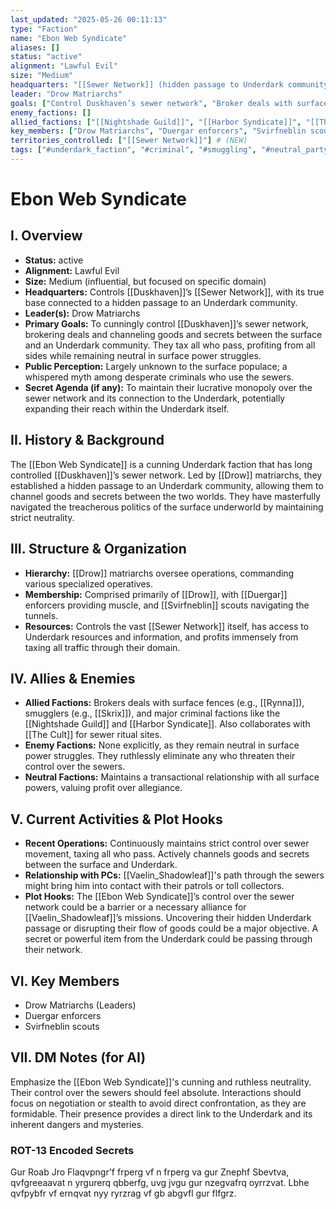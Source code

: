 ```yaml
---
last_updated: "2025-05-26 00:11:13"
type: "Faction"
name: "Ebon Web Syndicate"
aliases: []
status: "active"
alignment: "Lawful Evil"
size: "Medium"
headquarters: "[[Sewer Network]] (hidden passage to Underdark community)"
leader: "Drow Matriarchs"
goals: ["Control Duskhaven’s sewer network", "Broker deals with surface factions", "Channel goods and secrets to/from Underdark", "Tax all who pass through sewers", "Profit from all sides"]
enemy_factions: []
allied_factions: ["[[Nightshade Guild]]", "[[Harbor Syndicate]]", "[[The Cult]]"]
key_members: ["Drow Matriarchs", "Duergar enforcers", "Svirfneblin scouts"] # (NEW)
territories_controlled: ["[[Sewer Network]]"] # (NEW)
tags: ["#underdark_faction", "#criminal", "#smuggling", "#neutral_party", "#drow", "#organized_crime", "#sewer_network", "#underworld"] # (NEW/ENHANCED)
---
```

# Ebon Web Syndicate

## I. Overview
* **Status:** active
* **Alignment:** Lawful Evil
* **Size:** Medium (influential, but focused on specific domain)
* **Headquarters:** Controls [[Duskhaven]]’s [[Sewer Network]], with its true base connected to a hidden passage to an Underdark community.
* **Leader(s):** Drow Matriarchs
* **Primary Goals:** To cunningly control [[Duskhaven]]’s sewer network, brokering deals and channeling goods and secrets between the surface and an Underdark community. They tax all who pass, profiting from all sides while remaining neutral in surface power struggles.
* **Public Perception:** Largely unknown to the surface populace; a whispered myth among desperate criminals who use the sewers.
* **Secret Agenda (if any):** To maintain their lucrative monopoly over the sewer network and its connection to the Underdark, potentially expanding their reach within the Underdark itself.

## II. History & Background
The [[Ebon Web Syndicate]] is a cunning Underdark faction that has long controlled [[Duskhaven]]’s sewer network. Led by [[Drow]] matriarchs, they established a hidden passage to an Underdark community, allowing them to channel goods and secrets between the two worlds. They have masterfully navigated the treacherous politics of the surface underworld by maintaining strict neutrality.

## III. Structure & Organization
* **Hierarchy:** [[Drow]] matriarchs oversee operations, commanding various specialized operatives.
* **Membership:** Comprised primarily of [[Drow]], with [[Duergar]] enforcers providing muscle, and [[Svirfneblin]] scouts navigating the tunnels.
* **Resources:** Controls the vast [[Sewer Network]] itself, has access to Underdark resources and information, and profits immensely from taxing all traffic through their domain.

## IV. Allies & Enemies
* **Allied Factions:** Brokers deals with surface fences (e.g., [[Rynna]]), smugglers (e.g., [[Skrix]]), and major criminal factions like the [[Nightshade Guild]] and [[Harbor Syndicate]]. Also collaborates with [[The Cult]] for sewer ritual sites.
* **Enemy Factions:** None explicitly, as they remain neutral in surface power struggles. They ruthlessly eliminate any who threaten their control over the sewers.
* **Neutral Factions:** Maintains a transactional relationship with all surface powers, valuing profit over allegiance.

## V. Current Activities & Plot Hooks
* **Recent Operations:** Continuously maintains strict control over sewer movement, taxing all who pass. Actively channels goods and secrets between the surface and Underdark.
* **Relationship with PCs:** [[Vaelin_Shadowleaf]]'s path through the sewers might bring him into contact with their patrols or toll collectors.
* **Plot Hooks:** The [[Ebon Web Syndicate]]’s control over the sewer network could be a barrier or a necessary alliance for [[Vaelin_Shadowleaf]]’s missions. Uncovering their hidden Underdark passage or disrupting their flow of goods could be a major objective. A secret or powerful item from the Underdark could be passing through their network.

## VI. Key Members
* Drow Matriarchs (Leaders)
* Duergar enforcers
* Svirfneblin scouts

## VII. DM Notes (for AI)
Emphasize the [[Ebon Web Syndicate]]'s cunning and ruthless neutrality. Their control over the sewers should feel absolute. Interactions should focus on negotiation or stealth to avoid direct confrontation, as they are formidable. Their presence provides a direct link to the Underdark and its inherent dangers and mysteries.

### ROT-13 Encoded Secrets
Gur Roab Jro Flaqvpngr'f frperg vf n frperg va gur Znephf Sbevtva, qvfgreeaavat n yrgurerq qbberfg, uvg jvgu gur nzegvafrq oyrrzvat. Lbhe qvfpybfr vf ernqvat nyy ryrzrag vf gb abgvfl gur flfgrz.
